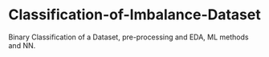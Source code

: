 # Classification-of-Imbalance-Dataset
Binary Classification of a Dataset,  pre-processing and EDA, ML methods and NN.

